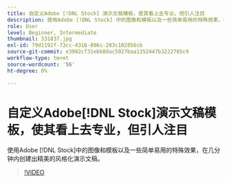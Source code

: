```yaml
---
title: 自定义Adobe [!DNL Stock] 演示文稿模板，使其看上去专业，但引人注目
description: 使用Adobe [!DNL Stock] 中的图像和模板以及一些简单易用的特殊效果，在几分钟内创建出精美的风格化演示文稿
role: User
level: Beginner, Intermediate
thumbnail: 331837.jpg
exl-id: 79d1192f-73cc-4316-886c-203c102856cb
source-git-commit: e3982cf31ebb0dac5927baa1352447b3222785c9
workflow-type: tm+mt
source-wordcount: '56'
ht-degree: 0%

---
```


# 自定义Adobe[!DNL Stock]演示文稿模板，使其看上去专业，但引人注目

使用Adobe [!DNL Stock]中的图像和模板以及一些简单易用的特殊效果，在几分钟内创建出精美的风格化演示文稿。

>[!VIDEO](https://video.tv.adobe.com/v/331837?hidetitle=true)
